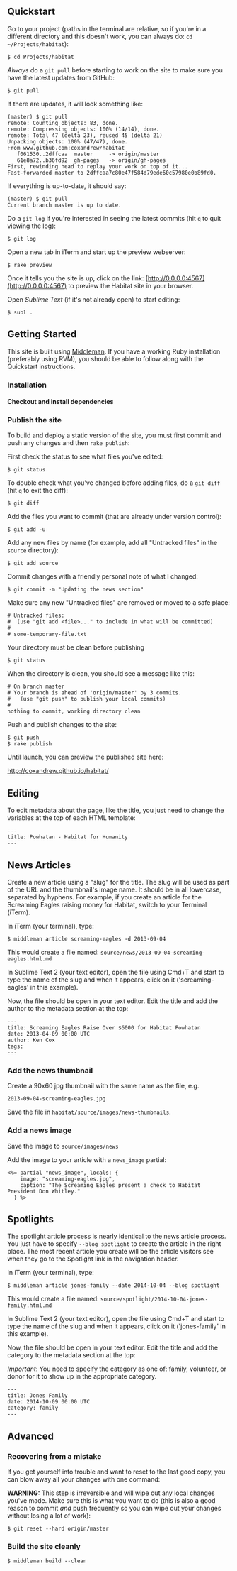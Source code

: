 ## Quickstart

Go to your project (paths in the terminal are relative, so if you're in a different directory and this doesn't work, you can always do: `cd ~/Projects/habitat`):

    $ cd Projects/habitat

*Always* do a `git pull` before starting to work on the site to make sure you have the latest updates from GitHub:

    $ git pull

If there are updates, it will look something like:

    (master) $ git pull
    remote: Counting objects: 83, done.
    remote: Compressing objects: 100% (14/14), done.
    remote: Total 47 (delta 23), reused 45 (delta 21)
    Unpacking objects: 100% (47/47), done.
    From www.github.com:coxandrew/habitat
       f061530..2dffcaa  master     -> origin/master
       61e8a72..b36fd92  gh-pages   -> origin/gh-pages
    First, rewinding head to replay your work on top of it...
    Fast-forwarded master to 2dffcaa7c80e47f584d79ede60c57980e0b89fd0.

If everything is up-to-date, it should say:

    (master) $ git pull
    Current branch master is up to date.

Do a `git log` if you're interested in seeing the latest commits (hit `q` to quit viewing the log):

    $ git log

Open a new tab in iTerm and start up the preview webserver:

    $ rake preview

Once it tells you the site is up, click on the link: [http://0.0.0.0:4567](http://0.0.0.0:4567) to preview the Habitat site in your browser.

Open *Sublime Text* (if it's not already open) to start editing:

    $ subl .

## Getting Started

This site is built using [Middleman](http://middlemanapp.com/). If you have a working Ruby installation (preferably using RVM), you should be able to follow along with the Quickstart instructions.

### Installation

#### Checkout and install dependencies


### Publish the site

To build and deploy a static version of the site, you must first commit and push any changes and then `rake publish`:

First check the status to see what files you've edited:

    $ git status

To double check what you've changed before adding files, do a `git diff` (hit `q` to exit the diff):

    $ git diff

Add the files you want to commit (that are already under version control):

    $ git add -u

Add any new files by name (for example, add all "Untracked files" in the `source` directory):

    $ git add source

Commit changes with a friendly personal note of what I changed:

    $ git commit -m "Updating the news section"

Make sure any new "Untracked files" are removed or moved to a safe place:

    # Untracked files:
    #  (use "git add <file>..." to include in what will be committed)
    # 
    # some-temporary-file.txt

Your directory must be clean before publishing

    $ git status

When the directory is clean, you should see a message like this:

    # On branch master
    # Your branch is ahead of 'origin/master' by 3 commits.
    #   (use "git push" to publish your local commits)
    #
    nothing to commit, working directory clean

Push and publish changes to the site:

    $ git push
    $ rake publish

Until launch, you can preview the published site here:

http://coxandrew.github.io/habitat/

## Editing

To edit metadata about the page, like the title, you just need to change the variables at the top of each HTML template:

    ---
    title: Powhatan - Habitat for Humanity
    ---

## News Articles

Create a new article using a "slug" for the title. The slug will be used as part of the URL and the thumbnail's image name. It should be in all lowercase, separated by hyphens. For example, if you create an article for the Screaming Eagles raising money for Habitat, switch to your Terminal (iTerm).

In iTerm (your terminal), type:

    $ middleman article screaming-eagles -d 2013-09-04

This would create a file named: `source/news/2013-09-04-screaming-eagles.html.md`

In Sublime Text 2 (your text editor), open the file using Cmd+T and start to type the name of the slug and when it appears, click on it ('screaming-eagles' in this example).

Now, the file should be open in your text editor. Edit the title and add the author to the metadata section at the top:

    ---
    title: Screaming Eagles Raise Over $6000 for Habitat Powhatan
    date: 2013-04-09 00:00 UTC
    author: Ken Cox
    tags:
    ---

### Add the news thumbnail

Create a 90x60 jpg thumbnail with the same name as the file, e.g.

    2013-09-04-screaming-eagles.jpg

Save the file in `habitat/source/images/news-thumbnails`.

### Add a news image

Save the image to `source/images/news`

Add the image to your article with a `news_image` partial:

    <%= partial "news_image", locals: {
        image: "screaming-eagles.jpg",
        caption: "The Screaming Eagles present a check to Habitat President Don Whitley."
      } %>
    

## Spotlights

The spotlight article process is nearly identical to the news article process. You just have to specify `--blog spotlight` to create the article in the right place. The most recent article you create will be the article visitors see when they go to the Spotlight link in the navigation header.

In iTerm (your terminal), type:

    $ middleman article jones-family --date 2014-10-04 --blog spotlight

This would create a file named: `source/spotlight/2014-10-04-jones-family.html.md`

In Sublime Text 2 (your text editor), open the file using Cmd+T and start to type the name of the slug and when it appears, click on it ('jones-family' in this example).

Now, the file should be open in your text editor. Edit the title and add the category to the metadata section at the top:

*Important*: You need to specify the category as one of: family, volunteer, or donor for it to show up in the appropriate category.

    ---
    title: Jones Family
    date: 2014-10-09 00:00 UTC
    category: family
    ---

## Advanced

### Recovering from a mistake

If you get yourself into trouble and want to reset to the last good copy, you can blow away all your changes with one command:

**WARNING:** This step is irreversible and will wipe out any local changes you've made. Make sure this is what you want to do (this is also a good reason to commit *and* push frequently so you can wipe out your changes without losing a lot of work):

    $ git reset --hard origin/master

### Build the site cleanly

    $ middleman build --clean
